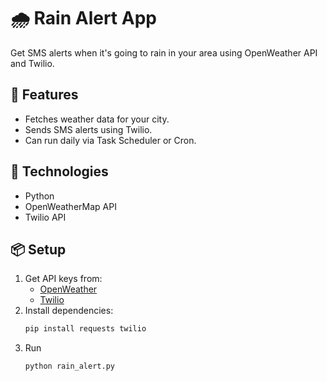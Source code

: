 # 🌧️ Rain Alert App

Get SMS alerts when it's going to rain in your area using OpenWeather API and Twilio.

## 🚀 Features
- Fetches weather data for your city.
- Sends SMS alerts using Twilio.
- Can run daily via Task Scheduler or Cron.

## 🔧 Technologies
- Python
- OpenWeatherMap API
- Twilio API

## 📦 Setup
1. Get API keys from:
   - [OpenWeather](https://openweathermap.org/)
   - [Twilio](https://www.twilio.com/)
2. Install dependencies:
   ```bash
   pip install requests twilio
   ```
3. Run
   ```bash
   python rain_alert.py
